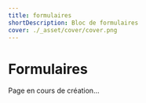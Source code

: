 ```yaml
---
title: formulaires
shortDescription: Bloc de formulaires
cover: ./_asset/cover/cover.png
---
```


# Formulaires

Page en cours de création...